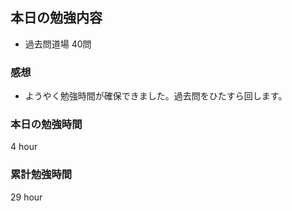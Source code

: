 ## 本日の勉強内容

- 過去問道場 40問

### 感想

- ようやく勉強時間が確保できました。過去問をひたすら回します。

### 本日の勉強時間

4 hour

### 累計勉強時間

29 hour